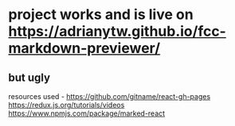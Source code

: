 # project works and is live on https://adrianytw.github.io/fcc-markdown-previewer/
## but ugly

resources used - 
https://github.com/gitname/react-gh-pages
https://redux.js.org/tutorials/videos
https://www.npmjs.com/package/marked-react
